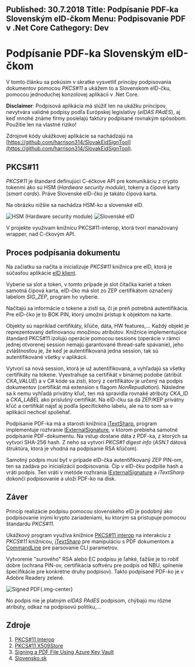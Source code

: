 Published: 30.7.2018
Title: Podpísanie PDF-ka Slovenským eID-čkom
Menu: Podpisovanie PDF v .Net Core
Cathegory: Dev
---
# Podpísanie PDF-ka Slovenským eID-čkom
V tomto článku sa pokúsim v skratke vysvetliť princípy podpisovania dokumentov pomocou 
_PKCS#11_ a ukážem to a Slovenskom eID-čku, pomocou jednoduchej konzolovej aplikácii v .Net Core.

**Disclaimer**: Podpisová aplikácia má slúžiť len na ukážku princípov,
nevytvára validné podpisy podľa Európskej legislatívy (_eIDAS PAdES_),
aj keď mnohé známe firmy posielajú faktúry podpísané rovnakým spôsobom.
Použitie len na vlastné riziko!

Zdrojové kódy ukážkovej aplikácie sa nachádzajú  na 
[https://github.com/harrison314/SlovakEidSignTool](https://github.com/harrison314/SlovakEidSignTool).

## PKCS#11
_PKCS#11_ je štandard definujúci C-éčkove API pre komunikáciu z crypto tokenmi ako sú HSM (_Hardware security module_),
tokeny a  čipové karty (_smart cards_). Práve Slovenské eID-čko je takáto čipová karta.

Na obrázku nižšie sa nachádza HSM-ko a slovenské eID. 

![HSM (Hardware security module)](images/Programing/SkEidSign/hsm_200.jpg)
![Slovenské eID](images/Programing/SkEidSign/eid_200.jpg)

V projekte využívam knižnicu PKCS#11-interop, ktorá tvorí manažovaný wrapper, nad C-čkovým API.

## Proces podpísania dokumentu

Na začiatku sa načíta a inicializuje _PKCS#11_ knižnica pre eID, ktorá je súčasťou aplikácie [eID klient](https://www.slovensko.sk/sk/na-stiahnutie).

Vyberie sa slot a token, v tomto prípade je slot čítačka kariet a token samotná čipová karta,
eID-čko má slot zo ZEP certifikátom označený labelom *SIG_ZEP*, program ho vyberie.

Načítajú sa informácie o tokene a zistí sa, či je preň potrebná autentifikácia.
Pre eID-čko je to BOK PIN, ktorý umožní prístup k objektom na karte.

Objekty sú napríklad certifikáty, kľúče, dáta, HW features,... Každý objekt je reprezentovaný
definovanou množinou atribútov. Knižnice implementujúce štandard PKCS#11 izolujú operácie pomocou sessions
(operácie v rámci jednej otvorenej session nemajú garantované thread-safe spávanie),
jeho zvláštnosťou je, že keď je autentifikovaná jedna session,
tak sú autentifikované všetky v aplikácii.

Vytvorí sa nová session, ktorá je už autentifikovaná, a vyhľadajú sa všetky certifikáty na tokene.
Vyextrahuje sa certifikát v binárnej podobe (atribút *CKA_VALUE*) a v C# kóde sa zistí,
ktorý z certifikátov je určený na podpis dokumentov (certifikát má extension s flagom _NonRepudiation_).
Následne sa k nemu vyhľadá privátny kľuč, ten má spravidla rovnaké atribúty *CKA_ID* a *CKA_LABEL*
ako príslušný certifikát. Na eID-čku sa dá ZEP/KEP privátny kľúč a certifikát nájsť aj podľa špecifického labelu,
ale na to som sa v aplikácii nechcel spoliehať.

Podpísanie PDF-ka má a starosti knižnica [iTextSharp](https://www.nuget.org/packages/itext7/), 
program implementuje rozhranie [IExternalSignature](https://github.com/harrison314/SlovakEidSignTool/blob/master/src/SlovakEidSignTool/Pkcs11ExternalSignature.cs), 
v ktorom prebieha samotné podpísanie PDF-dokumentu.
Na vstup dostane dáta z PDF-ka, z ktorých sa vytvorí SHA-256 hash. 
Z neho sa vytvorí _PKCS#1 digest info_ (_ASN.1_ dátová štruktúra, ktorá je vhodná na podpísanie RSA kľúčom). 

Samotný podpis musí byť v prípade eID-čka autentifikovaný ZEP PIN-om,
ten sa zadáva po inicializácii podpisovania. Čip v eID-čku podpíše hash a vráti podpis.
Ten vráti v metóde rozhrania [IExternalSignature](https://github.com/harrison314/SlovakEidSignTool/blob/master/src/SlovakEidSignTool/Pkcs11ExternalSignature.cs) a _iTextSharp_ dokončí podpisovanie a uloží PDF-ko na disk.

## Záver
Princíp realizácie podpisu pomocou slovenského eID je podobný ako podpisovanie inými krypto zariadeniami, ku ktorým sa pristupuje pomocou štandardu _PKCS#11_.
 
Ukážkový program využíva knižnice [PKCS#11 interop](https://pkcs11interop.net/) na interakciu z _PKCS#11_ knižnicou, 
[iTextSharp](https://www.nuget.org/packages/itext7/) pre manipuláciu s PDF dokumentom
a [CommandLine](https://github.com/commandlineparser/commandline) pre parsovanie CLI parametrov.

Vytvorenie "surového" RSA alebo EC podpisu je ľahké, ťažšie je to robiť dobre (ochrana PIN-ov, certifikácia softvéru pre podpis od NBU, splnenie špecifikácie pre konkrétne druhy podpisov).
Takto podpísané PDF-ko je v Adobre Readery zelené.

![Signed PDF](images/Programing/SkEidSign/SignedDocument.png){.img-center}

No podpis nie je platným _eIDAS PAdES_ podpisom, chýbajú mu rôzne atribúty, odkaz na podpisovú politiku,...

## Zdroje
 1. [PKCS#11 Interop](https://pkcs11interop.net/)
 1. [PKCS#11 X509Store](https://github.com/Pkcs11Interop/Pkcs11Interop.X509Store/blob/master/src/Pkcs11Interop.X509Store/Pkcs11X509Certificate.cs)
 1. [Signing a PDF File Using Azure Key Vault](https://rahulpnath.com/blog/signing-a-pdf-file-using-azure-key-vault/)
 1. [Slovensko.sk](https://www.slovensko.sk/sk/na-stiahnutie)
